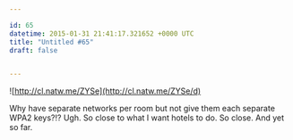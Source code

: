 ```yaml
---

id: 65
datetime: 2015-01-31 21:41:17.321652 +0000 UTC
title: "Untitled #65"
draft: false


---
```


![http://cl.natw.me/ZYSe](http://cl.natw.me/ZYSe/d)

Why have separate networks per room but not give them each separate WPA2 keys?!? Ugh. So close to what I want hotels to do. So close. And yet so far.
